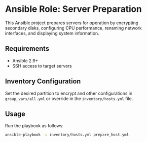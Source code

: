 # Ansible Role: Server Preparation

This Ansible project prepares servers for operation by encrypting secondary disks, configuring CPU performance, renaming network interfaces, and displaying system information.

## Requirements
- Ansible 2.9+
- SSH access to target servers

## Inventory Configuration
Set the desired partition to encrypt and other configurations in `group_vars/all.yml` or override in the `inventory/hosts.yml` file.

## Usage

Run the playbook as follows:

```bash
ansible-playbook -i inventory/hosts.yml prepare_host.yml